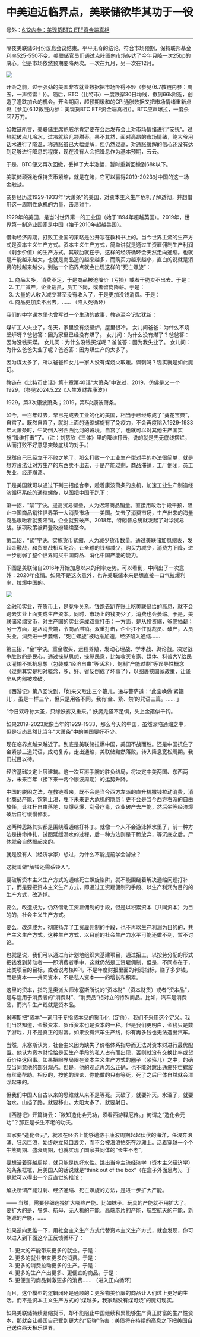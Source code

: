 # 中美迫近临界点，美联储欲毕其功于一役

号外：[6.12内参：美现货BTC ETF资金端真相](http://rd.liujiaolian.com/i/20240612)

* * *

隔夜美联储6月份议息会议结束。平平无奇的结论，符合市场预期，保持联邦基金利率525-550不变。美联储官员们通过点阵图向市场传达了今年只降一次25bp的决心。但是市场依然预期要降两次。一次在九月，另一次在12月。

![](2024-06-13-A01.png)

开会之前，过于强劲的美国非农就业数据把市场吓得不轻（参见{6.7教链内参：周五，一声惊雷！}）。随后，BTC（比特币）一度跌穿30日均线，撤到66k附近，创造了逢跌加仓的机会。开会期间，超预期缓和的CPI通胀数据又把市场情绪重新点燃（参见{6.12教链内参：美现货BTC ETF资金端真相}）。BTC应声爆拉，一度杀回7万刀。

如教链所言，美联储主席鲍威尔肯定要在会后发布会上对市场情绪进行“安抚”。过热就破点儿冷水，过冷就给几颗甜枣。果不其然，面对高昂的市场情绪，鲍大爷用话术进行了降温，称通胀虽已大幅缓解，但仍然过高，对通胀缓解的信心还没有达到足够进行降息的程度，现在没有人会把降息作为基本预期，云云。

于是，BTC便又再次回撤，丢掉了大半涨幅，暂时重新回撤到68k以下。

美联储顽强地保持货币紧缩，就是在赌，它可以赢得2019-2023对中国的这一场金融战。

亲身经历过1929-1933年“大萧条”的美国，对资本主义生产危机了解透彻，并想借用这一周期性危机的力量，击溃对手。

1929年的美国，是当时世界第一的工业国（始于1894年超越英国）。2019年，世界第一制造业国家是中国（始于2010年超越美国）。

借助经济周期，打败工业国的策略是公开写在教科书上的。当今世界主流的生产方式是资本主义生产方式。资本主义生产方式，简单讲就是通过工资雇佣制生产利润（剩余价值）的生产方式。其软肋就在于，这样的经济循环会天然走向通缩。也就是产能越来越大，也就是商品造的越来越多，而购买力越来越小，直白的说就是消费的钱越来越少。到达一个临界点就会出现这样的“死亡螺旋”：

1. 商品太多，消费不足，于是商品被迫降价（亏损）或者干脆卖不出去。于是：
2. 工厂减产，企业裁员，员工下岗，或者留岗降薪。于是：
3. 大量的人收入减少甚至没有收入了，于是更加没钱消费。于是：
4. 商品更加卖不出去，…… （陷入死循环）

我们的中学课本里也曾写过一个生动的故事，教链至今记忆犹新：

煤矿工人失业了。冬天，家里没有烧壁炉，屋里很冷。
女儿问爸爸：为什么不烧壁炉呀？爸爸答：因为家里已经没有煤了。
女儿问：为什么没有煤了？爸爸答：因为没钱买煤。
女儿问：为什么没钱买煤呢？爸爸答：因为我失业了。
女儿问：为什么爸爸失业了呢？爸爸答：因为煤生产的太多了。

因为煤太多了，所以爸爸和女儿一家人没有煤烧火取暖。讽刺吗？现实就是如此魔幻。

教链在《比特币史话》第十章第40话“大萧条”中说过，2019，仿佛是又一个1929。（参见2024.5.22《人生发财靠康波》）

1929，第3次康波萧条；2019，第5次康波萧条。

如今，一百年过去，早已完成去工业的化的美国，相当于已经练成了“葵花宝典”，自宫了。既然自宫了，就对上面的通缩螺旋有了免疫力，不会再度陷入1929-1933年大萧条时，牛奶倒入密西西比河的窘境。自宫了，也就可以对其他生产国实施“降维打击”了。（注：刘慈欣《三体》里的降维打击，说的就是先无底线摆烂，从而打败不好意思突破底线的对手。）

既然自己已经立于不败之地了，那么打败一个工业生产型对手的办法很简单，就是想方设法让对方生产的东西卖不出去，于是产能过剩，商品滞销，工厂倒闭，员工失业，经济崩溃。

于是美国就可以通过下列三招组合拳，趁着康波萧条的良机，加速工业生产制造经济循环系统的通缩螺旋，以图把中国干趴下：

第一招，“禁”字诀。提高贸易壁垒，人为迟滞商品销量。直接用政治手段干预，阻止中国商品销往世界第一大消费市场——美国。失去了消费市场，生产出来的海量商品眼瞅着就要滞销，企业就要破产。2018年，特朗普总统就发起了对华贸易战。该项政策被拜登政府延续至今。

第二招，“紧”字诀。实施货币紧缩，人为减少货币数量。通过美联储加息缩表，发起金融战，和贸易战相互配合，让全球的钱都减少，购买力减少，消费力下降，进一步削弱了整个世界购买中国商品、消化中国产能的能力。

下图是美联储自2016年开始加息以来的利率走势。可以看到，中间出了一次意外：2020年疫情。如果不是这次意外，也许美联储本来是想直接一口气拉爆利率，拉爆中国的。

![](2024-06-13-A02.png)

金融和实业，在货币上，是竞争关系。钱跑去趴在账上吃美联储给的高息，就不会跑去实业上面变成生产资本。同时，市场上的钱变少了，消费也会萎缩。于是，美联储紧缩货币，对生产国的实业造成双重打击：一方面，是从投资端，釜底抽薪；另一方面，是从消费端，令商品滞销。双重打击，企业扛不住就裁员、破产，人员失业，消费进一步萎缩，“死亡螺旋”被助推加速，经济陷入通缩……

第三招，“金”字诀。重金收买，远程养殖，发动心理战、学术战、舆论战。决定战争胜败的是民心。通过操纵思想，操纵民意，比如收买专家、媒体、科普大V给民众灌输不抵抗思想（包装成“经济自由”等话术），炮制“产能过剩”等误导性概念（过剩其实是相对概念，多、好、省反倒成了坏事了），以图裹挟国家政策，让堡垒从内部被攻破。

《西游记》第八回说到，「如来又取出三个箍儿，递与菩萨道：“此宝唤做‘紧箍儿’，虽是一样三个，但只是用各不同。我有‘金、紧、禁’的咒语三篇。…… 」

“今日欢呼孙大圣，只缘妖雾又重来。” 妖魔鬼怪不足惧，头上金箍似千钧。

如果2019-2023就像当年的1929-1933，那么今天的中国，虽然深陷通缩之中，但是状态显然比当年“大萧条”中的美国要好不少。

现在临界点越来越近了。到底是美联储拉爆中国，美国不战而胜。还是中国抗住了金紧禁三道咒语，成功复苏，走出通缩，美联储黯然落败，转入降息宽松周期。我们拭目以待。

经济基础决定上层建筑。这一次互掰手腕的胜负结局，将决定中美两国、东西两方，未来百年（接下来一两个康波周期）的运势升降。

中国的脱困之法，在教链看来，既不会是当今西方左派的直升机撒钱拉动消费，消化商品产能，饮鸩止渴，埋下未来更大危机的隐患；更不会是当今西方右派的自由放任，让杠杆自由落地，应爆尽爆，刮骨疗毒，企业破产去产能，然后坐等经济爆破后自行缓慢修复。

这两种思路其实都是围绕着通缩打补丁。就像一个人不会游泳掉水里了，前一种方法是拼命挣扎，试图延缓溺水的过程，后一种方法则是干脆放弃，等沉底之后，尸体就会自然飘起来的。

就是没有人（经济学家）想过，为什么不能提前学会游泳？

这就叫做“解铃还需系铃人”。

要破解资本主义生产方式的通缩死亡螺旋陷阱，就不能围绕着解决通缩问题打补丁，而是要把资本主义生产方式，即通过工资雇佣制的手段、以生产利润为目的的生产方式，改造掉。

要么，改造成为，仍然借助工资雇佣制的手段，但是以积累资本（共同资本）为目的的，社会主义生产方式。

要么，改造成为，彻底扬弃了工资雇佣制的手段，也不再以生产利润为目的的，共产主义生产方式。这种生产方式，以目前的社会生产力水平可能还做不到，暂不讨论。

也就是说，我们可以通过有计划地组织大基建项目，通过招工，以按劳分配的形式把钱发到劳动者——即消费者手中，这就仍然是工资雇佣制，但是，不同点在于，此类项目的目标，或者说考核KPI，不是年度财报里面的利润指标，赚了多少钱，而是资本——共同资本，不是私人资本——的增长和积累。

这里的资本，指的是奥派大师米塞斯所说的“资本财”（资本财货）或者“资本品”，是与适用于消费者的“消费财”、“消费品”相对立的特殊商品。比如，汽车是消费品，而汽车生产线就是资本品。

米塞斯把“资本”一词用于专指资本品的货币化（定价），我们不采用这个定义。我们当然知道，金融资本、货币资本也是资本的一种。但是我们更明白，金钱只是数字游戏，并不是真正的财富。如果没有汽车生产线，你有再多钱也无法造出汽车。

当然，米塞斯认为，社会主义因为缺失了价格体系指导而无法对资本财进行最优配置。他认为资本财恰恰是因生产手段的私人占有而出现，否则就没有交换比率或货币价格这回事。如果把眼界局限在资本主义生产方式的圈子（紧箍儿）之中，的确应当同意他的部分观点。但是，他的观点再怎么正确，也不能对跳出通缩死亡螺旋有丝毫帮助。相反的，按他的理论，你能做的只有等死，死了之后尸体自然就会漂浮起来的。

但我们中国人自古以来的思维就从来不是等死。天破了，就要补天。水滥了，就要治水。山挡了路，就要移山。太阳太多了，就要射日。

《西游记》开篇诗云：「欲知造化会元功，须看西游释厄传。」何谓之“造化会元功”？那正是长生不老的功夫。

国家要“造化会元”，就须在经济上能够遨游于康波周期起起伏伏的海洋，任浪奔浪涌、狂风巨浪，始终屹立风口浪尖，而不会被海浪拍死在沙滩上。活着穿越一个个牛熊周期、盛衰周期，也就实现了国家共同体的“长生不老”。

要想活着穿越周期，就只能是练好水性。跳出当今主流经济学（资本主义经济学）的条条框框，用美国人的话说就是“think out of the box”（在盒子外面思考）。于是就可以得出一个反直觉的推论：

解决所谓产能过剩、经济通缩、死亡螺旋的方法，是进一步扩大产能。

—— 当然，需要仔细选择扩大哪些产能。比如袜子、玩具的产能就不用扩大了。要扩大的是，导弹、航母、无人机的产能，高端芯片的产能，航空航天的产能，新能源的产能，……

如果逆向思维一下，用社会主义生产方式代替资本主义生产方式，就会发现，你可以进入到下面这个正反馈循环了：

1. 更大的产能带来更多的就业。于是：
2. 更多的就业带来更多的消费。于是：
3. 更多的消费拉动更多的生产。于是：
4. 更多的生产产出更多、更便宜的商品。于是：
5. 更便宜的商品刺激更多的消费…… （进入正向循环）

而且，这个模型的逻辑闭环是通顺的：更多物美价廉的商品让人们过上更好的生活。而不是资本主义生产方式的“煤越多，我家越没有煤可烧”的魔幻现实。

如果美联储持续紧缩货币，却不能阻止中国继续积累能够生产真正财富的生产性资本，那就会让美国自己受到更大的“反弹”伤害：美债将在持续的高息之下把美国自己送往西天极乐世界。
